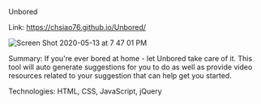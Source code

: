 Unbored

Link: https://chsiao76.github.io/Unbored/

![Screen Shot 2020-05-13 at 7 47 01 PM](https://user-images.githubusercontent.com/44954839/81887056-33141600-9553-11ea-8b49-4a4c224c1b46.png)

Summary: If you're ever bored at home - let Unbored take care of it. This tool will auto generate suggestions for you to do as well as provide video resources related to your suggestion that can help get you started. 

Technologies: HTML, CSS, JavaScript, jQuery